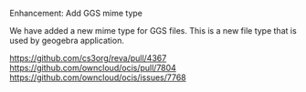 Enhancement: Add GGS mime type

We have added a new mime type for GGS files. 
This is a new file type that is used by geogebra application.

https://github.com/cs3org/reva/pull/4367
https://github.com/owncloud/ocis/pull/7804
https://github.com/owncloud/ocis/issues/7768